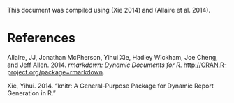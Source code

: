 This document was compiled using (Xie 2014) and (Allaire et al. 2014).

References
==========

Allaire, JJ, Jonathan McPherson, Yihui Xie, Hadley Wickham, Joe Cheng,
and Jeff Allen. 2014. *rmarkdown: Dynamic Documents for R*.
<http://CRAN.R-project.org/package=rmarkdown>.

Xie, Yihui. 2014. “knitr: A General-Purpose Package for Dynamic Report
Generation in R.”
